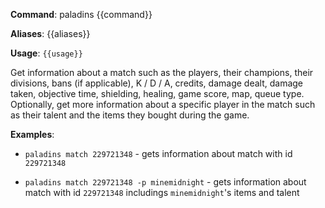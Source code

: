 **Command**: paladins {{command}}

**Aliases**: {{aliases}}

**Usage**: `{{usage}}`


Get information about a match such as the players, their champions, their divisions, bans (if applicable), K / D / A, credits, damage dealt, damage taken, objective time, shielding, healing, game score, map, queue type. Optionally, get more information about a specific player in the match such as their talent and the items they bought during the game.


**Examples**:

* `paladins match 229721348` - gets information about match with id `229721348`

* `paladins match 229721348 -p minemidnight` - gets information about match with id `229721348` includings `minemidnight`'s items and talent
